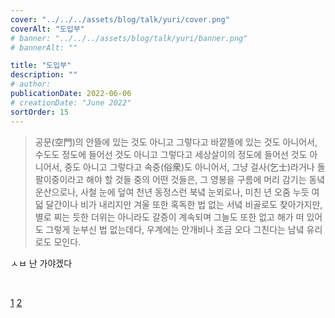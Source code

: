 ```yaml
---
cover: "../../../assets/blog/talk/yuri/cover.png"
coverAlt: "도입부"
# banner: "../../../assets/blog/talk/yuri/banner.png"
# bannerAlt: ""

title: "도입부"
description: ""
# author:
publicationDate: 2022-06-06
# creationDate: "June 2022"
sortOrder: 15
---
```


> 공문(空門)의 안뜰에 있는 것도 아니고 그렇다고 바깥뜰에 있는 것도 아니어서, 수도도 정도에 들어선 것도 아니고 그렇다고 세상살이의 정도에 들어선 것도 아니어서, 중도 아니고 그렇다고 속중(俗衆)도 아니어서, 그냥 걸사(乞士)라거나 돌팔이중이라고 해야 할 것들 중의 어떤 것들은, 그 영봉을 구름에 머리 감기는 동녘 운산으로나, 사철 눈에 덮여 천년 동정스런 북녘 눈뫼로나, 미친 년 오줌 누듯 여덟 달간이나 비가 내리지만 겨울 또한 혹독한 법 없는 서녘 비골로도 찾아가지만, 별로 찌는 듯한 더위는 아니라도 갈증이 계속되며 그늘도 또한 없고 해가 떠 있어도 그렇게 눈부신 법 없는데다, 우계에는 안개비나 조금 오다 그친다는 남녘 유리로도 모인다.

ㅅㅂ 난 가야겠다

<br>

[1](https://sacred-texts.com/bud/tib/psydead.htm)
[2](https://blog.naver.com/bgwsnirwow/130156559022)
